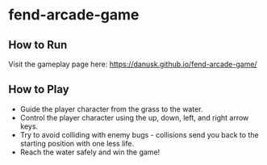 fend-arcade-game
===============================

## How to Run
Visit the gameplay page here: https://danusk.github.io/fend-arcade-game/

## How to Play
* Guide the player character from the grass to the water.
* Control the player character using the up, down, left, and right arrow keys. 
* Try to avoid colliding with enemy bugs - collisions send you back to the starting position with one less life. 
* Reach the water safely and win the game!
